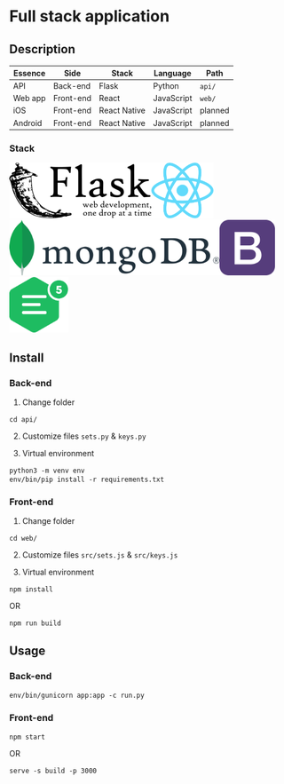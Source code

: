 # Full stack application
## Description
Essence | Side | Stack | Language | Path
---|---|---|---|---
API | Back-end | Flask | Python | ``` api/ ```
Web app | Front-end | React | JavaScript | ``` web/ ```
iOS | Front-end | React Native | JavaScript | planned
Android | Front-end | React Native | JavaScript | planned

### Stack
<img src="re/img/flask.png" alt="Flask" height="100" /><img src="re/img/reactjs.png" alt="ReactJS" height="100" /><img src="re/img/mongodb.png" alt="MongoDB" height="100" /><img src="re/img/bootstrap.png" alt="Bootstrap 4" height="100" />
<img src="re/img/ckeditor.png" alt="CKEditor 5" height="100" />

## Install
### Back-end
1. Change folder
```
cd api/
```

2. Customize files ``` sets.py ``` & ``` keys.py ```

3. Virtual environment
```
python3 -m venv env
env/bin/pip install -r requirements.txt
```

### Front-end
1. Change folder
```
cd web/
```

2. Customize files ``` src/sets.js ``` & ``` src/keys.js ```

3. Virtual environment
```
npm install
```

OR

```
npm run build
```

## Usage
### Back-end
```
env/bin/gunicorn app:app -c run.py
```

### Front-end
```
npm start
```

OR

```
serve -s build -p 3000
```